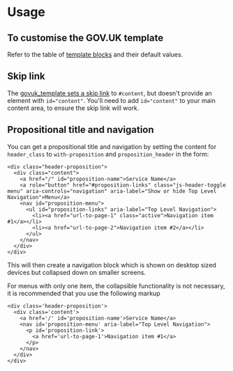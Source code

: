 # Usage

## To customise the GOV.UK template

Refer to the table of [template blocks](./template-blocks.md) and their default values.

## Skip link

The [govuk_template sets a skip link](https://github.com/alphagov/govuk_template/blob/master/source/views/layouts/govuk_template.html.erb#L64-L68) to `#content`, but doesn't provide an element with `id="content"`. You'll need to add `id="content"` to your main content area, to ensure the skip link will work.

## Propositional title and navigation

You can get a propositional title and navigation by setting the content for `header_class` to `with-proposition` and `proposition_header` in the form:

    <div class="header-proposition">
      <div class="content">
        <a href="/" id="proposition-name">Service Name</a>
        <a role="button" href="#proposition-links" class="js-header-toggle menu" aria-controls="navigation" aria-label="Show or hide Top Level Navigation">Menu</a>
        <nav id="proposition-menu">
          <ul id="proposition-links" aria-label="Top Level Navigation">
            <li><a href="url-to-page-1" class="active">Navigation item #1</a></li>
            <li><a href="url-to-page-2">Navigation item #2</a></li>
          </ul>
        </nav>
      </div>
    </div>

This will then create a navigation block which is shown on desktop sized devices but collapsed down on smaller screens.

For menus with only one item, the collapsible functionality is not necessary, it is recommended that you use the following markup

    <div class='header-proposition'>
      <div class='content'>
        <a href='/' id='proposition-name'>Service Name</a>
        <nav id='proposition-menu' aria-label="Top Level Navigation">
          <p id='proposition-link'>
            <a href='url-to-page-1'>Navigation item #1</a>
          </p>
        </nav>
      </div>
    </div>

